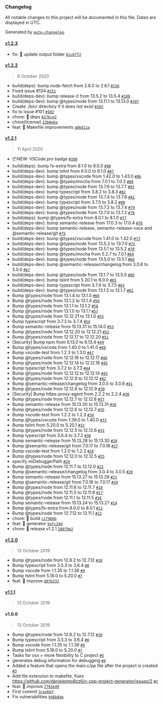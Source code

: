 ### Changelog

All notable changes to this project will be documented in this file. Dates are displayed in UTC.

Generated by [`auto-changelog`](https://github.com/CookPete/auto-changelog).

#### [v1.2.3](https://github.com/danielpinto8zz6/c-cpp-project-generator/compare/v1.2.2...v1.2.3)

- fix: 🐛 update output folder [`61c6ff2`](https://github.com/danielpinto8zz6/c-cpp-project-generator/commit/61c6ff20f2021fe636e8e29f0782fd05144669c2)

#### [v1.2.2](https://github.com/danielpinto8zz6/c-cpp-project-generator/compare/v1.2.1...v1.2.2)

> 8 October 2020

- build(deps): bump node-fetch from 2.6.0 to 2.6.1 [`#156`](https://github.com/danielpinto8zz6/c-cpp-project-generator/pull/156)
- Fixed issue #134 [`#151`](https://github.com/danielpinto8zz6/c-cpp-project-generator/pull/151)
- build(deps-dev): bump release-it from 13.5.2 to 13.5.4 [`#108`](https://github.com/danielpinto8zz6/c-cpp-project-generator/pull/108)
- build(deps-dev): bump @types/node from 13.11.1 to 13.13.0 [`#107`](https://github.com/danielpinto8zz6/c-cpp-project-generator/pull/107)
- Create ./bin/ directory if it does not exist [`#103`](https://github.com/danielpinto8zz6/c-cpp-project-generator/pull/103)
- fix to issue #101 [`#102`](https://github.com/danielpinto8zz6/c-cpp-project-generator/pull/102)
- chore: 🤖 deps [`8276ce2`](https://github.com/danielpinto8zz6/c-cpp-project-generator/commit/8276ce2c07b62e1a2e03f0a5692bac2b9a234df6)
- chore(license) [`23b0e6a`](https://github.com/danielpinto8zz6/c-cpp-project-generator/commit/23b0e6ac6b1a47496804404969b39f96da3e35f4)
- feat: 🎸 Makefile improvements [`a86d11a`](https://github.com/danielpinto8zz6/c-cpp-project-generator/commit/a86d11a90ac9bcab5d3ecefc27d01577029847c6)

#### [v1.2.1](https://github.com/danielpinto8zz6/c-cpp-project-generator/compare/v1.2.0...v1.2.1)

> 11 April 2020

- 📦NEW: VSCode.pro badge [`#100`](https://github.com/danielpinto8zz6/c-cpp-project-generator/pull/100)
- build(deps): bump fs-extra from 8.1.0 to 9.0.0 [`#90`](https://github.com/danielpinto8zz6/c-cpp-project-generator/pull/90)
- build(deps-dev): bump tslint from 6.0.0 to 6.1.0 [`#87`](https://github.com/danielpinto8zz6/c-cpp-project-generator/pull/87)
- build(deps-dev): bump @types/vscode from 1.42.0 to 1.43.0 [`#86`](https://github.com/danielpinto8zz6/c-cpp-project-generator/pull/86)
- build(deps-dev): bump @types/mocha from 7.0.1 to 7.0.2 [`#84`](https://github.com/danielpinto8zz6/c-cpp-project-generator/pull/84)
- build(deps-dev): bump @types/node from 13.7.6 to 13.7.7 [`#83`](https://github.com/danielpinto8zz6/c-cpp-project-generator/pull/83)
- build(deps-dev): bump typescript from 3.8.2 to 3.8.3 [`#82`](https://github.com/danielpinto8zz6/c-cpp-project-generator/pull/82)
- build(deps-dev): bump @types/node from 13.7.4 to 13.7.6 [`#81`](https://github.com/danielpinto8zz6/c-cpp-project-generator/pull/81)
- build(deps-dev): bump typescript from 3.7.5 to 3.8.2 [`#80`](https://github.com/danielpinto8zz6/c-cpp-project-generator/pull/80)
- build(deps-dev): bump @types/node from 13.7.2 to 13.7.4 [`#79`](https://github.com/danielpinto8zz6/c-cpp-project-generator/pull/79)
- build(deps-dev): bump @types/node from 13.7.0 to 13.7.2 [`#78`](https://github.com/danielpinto8zz6/c-cpp-project-generator/pull/78)
- build(deps): bump @types/fs-extra from 8.0.1 to 8.1.0 [`#77`](https://github.com/danielpinto8zz6/c-cpp-project-generator/pull/77)
- build(deps-dev): bump semantic-release from 17.0.3 to 17.0.4 [`#76`](https://github.com/danielpinto8zz6/c-cpp-project-generator/pull/76)
- build(deps-dev): bump semantic-release, semantic-release-vsce and @semantic-release/git [`#75`](https://github.com/danielpinto8zz6/c-cpp-project-generator/pull/75)
- build(deps-dev): bump @types/vscode from 1.41.0 to 1.42.0 [`#73`](https://github.com/danielpinto8zz6/c-cpp-project-generator/pull/73)
- build(deps-dev): bump @types/node from 13.5.2 to 13.7.0 [`#72`](https://github.com/danielpinto8zz6/c-cpp-project-generator/pull/72)
- build(deps-dev): bump @types/node from 13.5.1 to 13.5.2 [`#70`](https://github.com/danielpinto8zz6/c-cpp-project-generator/pull/70)
- build(deps-dev): bump @types/mocha from 5.2.7 to 7.0.1 [`#69`](https://github.com/danielpinto8zz6/c-cpp-project-generator/pull/69)
- build(deps-dev): bump @types/node from 13.5.0 to 13.5.1 [`#68`](https://github.com/danielpinto8zz6/c-cpp-project-generator/pull/68)
- build(deps-dev): bump @semantic-release/changelog from 3.0.6 to 5.0.0 [`#67`](https://github.com/danielpinto8zz6/c-cpp-project-generator/pull/67)
- build(deps-dev): bump @types/node from 13.1.7 to 13.5.0 [`#66`](https://github.com/danielpinto8zz6/c-cpp-project-generator/pull/66)
- build(deps-dev): bump tslint from 5.20.1 to 6.0.0 [`#65`](https://github.com/danielpinto8zz6/c-cpp-project-generator/pull/65)
- build(deps-dev): bump typescript from 3.7.4 to 3.7.5 [`#63`](https://github.com/danielpinto8zz6/c-cpp-project-generator/pull/63)
- build(deps-dev): bump @types/node from 13.1.5 to 13.1.7 [`#62`](https://github.com/danielpinto8zz6/c-cpp-project-generator/pull/62)
- Bump @types/node from 13.1.4 to 13.1.5 [`#60`](https://github.com/danielpinto8zz6/c-cpp-project-generator/pull/60)
- Bump @types/node from 13.1.2 to 13.1.4 [`#59`](https://github.com/danielpinto8zz6/c-cpp-project-generator/pull/59)
- Bump @types/node from 13.1.1 to 13.1.2 [`#58`](https://github.com/danielpinto8zz6/c-cpp-project-generator/pull/58)
- Bump @types/node from 13.1.0 to 13.1.1 [`#57`](https://github.com/danielpinto8zz6/c-cpp-project-generator/pull/57)
- Bump @types/node from 12.12.21 to 13.1.0 [`#55`](https://github.com/danielpinto8zz6/c-cpp-project-generator/pull/55)
- Bump typescript from 3.7.3 to 3.7.4 [`#54`](https://github.com/danielpinto8zz6/c-cpp-project-generator/pull/54)
- Bump semantic-release from 15.13.31 to 15.14.0 [`#53`](https://github.com/danielpinto8zz6/c-cpp-project-generator/pull/53)
- Bump @types/node from 12.12.20 to 12.12.21 [`#52`](https://github.com/danielpinto8zz6/c-cpp-project-generator/pull/52)
- Bump @types/node from 12.12.17 to 12.12.20 [`#51`](https://github.com/danielpinto8zz6/c-cpp-project-generator/pull/51)
- [Security] Bump npm from 6.13.0 to 6.13.4 [`#49`](https://github.com/danielpinto8zz6/c-cpp-project-generator/pull/49)
- Bump @types/vscode from 1.40.0 to 1.41.0 [`#48`](https://github.com/danielpinto8zz6/c-cpp-project-generator/pull/48)
- Bump vscode-test from 1.2.3 to 1.3.0 [`#47`](https://github.com/danielpinto8zz6/c-cpp-project-generator/pull/47)
- Bump @types/node from 12.12.16 to 12.12.17 [`#46`](https://github.com/danielpinto8zz6/c-cpp-project-generator/pull/46)
- Bump @types/node from 12.12.14 to 12.12.16 [`#45`](https://github.com/danielpinto8zz6/c-cpp-project-generator/pull/45)
- Bump typescript from 3.7.2 to 3.7.3 [`#44`](https://github.com/danielpinto8zz6/c-cpp-project-generator/pull/44)
- Bump @types/node from 12.12.12 to 12.12.14 [`#43`](https://github.com/danielpinto8zz6/c-cpp-project-generator/pull/43)
- Bump @types/node from 12.12.9 to 12.12.12 [`#42`](https://github.com/danielpinto8zz6/c-cpp-project-generator/pull/42)
- Bump @semantic-release/changelog from 3.0.5 to 3.0.6 [`#41`](https://github.com/danielpinto8zz6/c-cpp-project-generator/pull/41)
- Bump @types/node from 12.12.8 to 12.12.9 [`#39`](https://github.com/danielpinto8zz6/c-cpp-project-generator/pull/39)
- [Security] Bump https-proxy-agent from 2.2.2 to 2.2.4 [`#38`](https://github.com/danielpinto8zz6/c-cpp-project-generator/pull/38)
- Bump @types/node from 12.12.7 to 12.12.8 [`#37`](https://github.com/danielpinto8zz6/c-cpp-project-generator/pull/37)
- Bump semantic-release from 15.13.30 to 15.13.31 [`#36`](https://github.com/danielpinto8zz6/c-cpp-project-generator/pull/36)
- Bump @types/node from 12.12.6 to 12.12.7 [`#35`](https://github.com/danielpinto8zz6/c-cpp-project-generator/pull/35)
- Bump vscode-test from 1.2.2 to 1.2.3 [`#34`](https://github.com/danielpinto8zz6/c-cpp-project-generator/pull/34)
- Bump @types/vscode from 1.39.0 to 1.40.0 [`#33`](https://github.com/danielpinto8zz6/c-cpp-project-generator/pull/33)
- Bump tslint from 5.20.0 to 5.20.1 [`#32`](https://github.com/danielpinto8zz6/c-cpp-project-generator/pull/32)
- Bump @types/node from 12.12.5 to 12.12.6 [`#31`](https://github.com/danielpinto8zz6/c-cpp-project-generator/pull/31)
- Bump typescript from 3.6.4 to 3.7.2 [`#30`](https://github.com/danielpinto8zz6/c-cpp-project-generator/pull/30)
- Bump semantic-release from 15.13.28 to 15.13.30 [`#28`](https://github.com/danielpinto8zz6/c-cpp-project-generator/pull/28)
- Bump @semantic-release/git from 7.0.17 to 7.0.18 [`#27`](https://github.com/danielpinto8zz6/c-cpp-project-generator/pull/27)
- Bump vscode-test from 1.2.0 to 1.2.2 [`#26`](https://github.com/danielpinto8zz6/c-cpp-project-generator/pull/26)
- Bump @types/node from 12.12.0 to 12.12.5 [`#25`](https://github.com/danielpinto8zz6/c-cpp-project-generator/pull/25)
- specify miDebuggerPath [`#24`](https://github.com/danielpinto8zz6/c-cpp-project-generator/pull/24)
- Bump @types/node from 12.11.7 to 12.12.0 [`#22`](https://github.com/danielpinto8zz6/c-cpp-project-generator/pull/22)
- Bump @semantic-release/changelog from 3.0.4 to 3.0.5 [`#20`](https://github.com/danielpinto8zz6/c-cpp-project-generator/pull/20)
- Bump semantic-release from 15.13.27 to 15.13.28 [`#21`](https://github.com/danielpinto8zz6/c-cpp-project-generator/pull/21)
- Bump @semantic-release/git from 7.0.16 to 7.0.17 [`#19`](https://github.com/danielpinto8zz6/c-cpp-project-generator/pull/19)
- Bump @types/node from 12.11.6 to 12.11.7 [`#18`](https://github.com/danielpinto8zz6/c-cpp-project-generator/pull/18)
- Bump @types/node from 12.11.5 to 12.11.6 [`#17`](https://github.com/danielpinto8zz6/c-cpp-project-generator/pull/17)
- Bump @types/node from 12.11.1 to 12.11.5 [`#16`](https://github.com/danielpinto8zz6/c-cpp-project-generator/pull/16)
- Bump semantic-release from 15.13.24 to 15.13.27 [`#14`](https://github.com/danielpinto8zz6/c-cpp-project-generator/pull/14)
- Bump @types/fs-extra from 8.0.0 to 8.0.1 [`#13`](https://github.com/danielpinto8zz6/c-cpp-project-generator/pull/13)
- Bump @types/node from 12.7.12 to 12.11.1 [`#12`](https://github.com/danielpinto8zz6/c-cpp-project-generator/pull/12)
- chore: 🤖 build [`c17966b`](https://github.com/danielpinto8zz6/c-cpp-project-generator/commit/c17966bd03c5e84c2c268e9aa5cb17f519b29b2e)
- feat: 🎸 generator [`5e7c2dd`](https://github.com/danielpinto8zz6/c-cpp-project-generator/commit/5e7c2dd47a6693ee422b17e6d4cc5fa5b3a0ca36)
- chore: 🤖 release v1.2.1 [`28079e2`](https://github.com/danielpinto8zz6/c-cpp-project-generator/commit/28079e23182167c1b06c61acbd3a9ea2e7d8c928)

#### [v1.2.0](https://github.com/danielpinto8zz6/c-cpp-project-generator/compare/v1.1.1...v1.2.0)

> 13 October 2019

- Bump @types/node from 12.6.2 to 12.7.12 [`#10`](https://github.com/danielpinto8zz6/c-cpp-project-generator/pull/10)
- Bump typescript from 3.5.3 to 3.6.4 [`#8`](https://github.com/danielpinto8zz6/c-cpp-project-generator/pull/8)
- Bump vscode from 1.1.35 to 1.1.36 [`#9`](https://github.com/danielpinto8zz6/c-cpp-project-generator/pull/9)
- Bump tslint from 5.18.0 to 5.20.0 [`#7`](https://github.com/danielpinto8zz6/c-cpp-project-generator/pull/7)
- feat: 🎸 improve [`d07b232`](https://github.com/danielpinto8zz6/c-cpp-project-generator/commit/d07b23207a26177afa68ac1f0e5a8e613a21d82a)

#### [v1.1.1](https://github.com/danielpinto8zz6/c-cpp-project-generator/compare/v1.0.0...v1.1.1)

> 13 October 2019

#### v1.0.0

> 13 October 2019

- Bump @types/node from 12.6.2 to 12.7.12 [`#10`](https://github.com/danielpinto8zz6/c-cpp-project-generator/pull/10)
- Bump typescript from 3.5.3 to 3.6.4 [`#8`](https://github.com/danielpinto8zz6/c-cpp-project-generator/pull/8)
- Bump vscode from 1.1.35 to 1.1.36 [`#9`](https://github.com/danielpinto8zz6/c-cpp-project-generator/pull/9)
- Bump tslint from 5.18.0 to 5.20.0 [`#7`](https://github.com/danielpinto8zz6/c-cpp-project-generator/pull/7)
- Tasks for osx + more flexibility to C project [`#5`](https://github.com/danielpinto8zz6/c-cpp-project-generator/pull/5)
- generates debug information for debugging [`#4`](https://github.com/danielpinto8zz6/c-cpp-project-generator/pull/4)
- Added a feature that opens the main.c/pp file after the project is created [`#3`](https://github.com/danielpinto8zz6/c-cpp-project-generator/pull/3)
- Add file extension to makefile, fixes https://github.com/danielpinto8zz6/c-cpp-project-generator/issues/2 [`#2`](https://github.com/danielpinto8zz6/c-cpp-project-generator/issues/2)
- feat: 🎸 improve [`7793ed9`](https://github.com/danielpinto8zz6/c-cpp-project-generator/commit/7793ed92098931d0c8a5a612d7c95036e10e86cf)
- First commit [`3ceebbf`](https://github.com/danielpinto8zz6/c-cpp-project-generator/commit/3ceebbf27963eb604008cfc3631b0fbac157b888)
- Fix vulnerabilities [`946b8de`](https://github.com/danielpinto8zz6/c-cpp-project-generator/commit/946b8de6bc9c6a03fa7eca9727b617174581fdc4)
